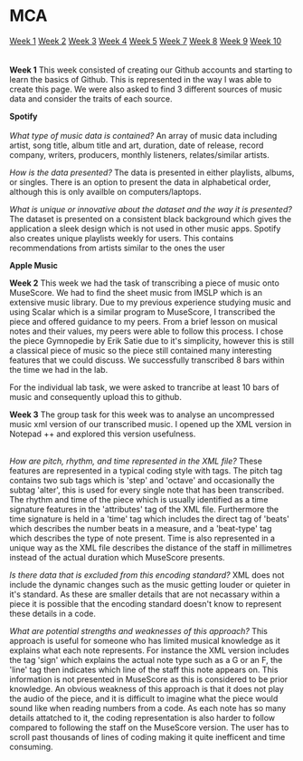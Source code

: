 # MCA

 <div class="menu">
    <a href="#">Week 1</a>
    <a href="">Week 2</a>
    <a href="">Week 3</a>
    <a href="https://rosieorourke.github.io/MCA-2019/Week_4/Week_4.html">Week 4</a>
    <a href="https://rosieorourke.github.io/MCA-2019/Week_5/Week_5.html">Week 5</a>
    <a href="https://rosieorourke.github.io/MCA-2019/Week_7/Week_7.html">Week 7</a>
    <a href="https://rosieorourke.github.io/MCA-2019/Week_8/Week_8.html">Week 8</a>
    <a href="https://rosieorourke.github.io/MCA-2019/Week_9/Week_9.html">Week 9</a>
    <a href="https://rosieorourke.github.io/MCA-2019/Week_10/Week_10.html">Week 10</a>
   </div>
<br></br>
<b>Week 1</b>
This week consisted of creating our Github accounts and starting to learn the basics of Github. This is represented in the way I was able to create this page. We were also asked to find 3 different sources of music data and consider the traits of each source. 

<b>Spotify</b>
<br></br>
<i>What type of music data is contained?</i>
An array of music data including artist, song title, album title and art, duration, date of release, record company, writers, producers,  monthly listeners, relates/similar artists. 

<i>How is the data presented?</i>
The data is presented in either playlists, albums, or singles. There is an option to present the data in alphabetical order, although this is only availble on computers/laptops. 

<i>What is unique or innovative about the dataset and the way it is presented?</i>
The dataset is presented on a consistent black background which gives the application a sleek design which is not used in other music apps. Spotify also creates unique playlists weekly for users. This contains recommendations from artists similar to the ones the user 


<b>Apple Music</b>







<b>Week 2</b>
This week we had the task of transcribing a piece of music onto MuseScore. We had to find the sheet music from IMSLP which is an extensive music library. Due to my previous experience studying music and using Scalar which is a similar program to MuseScore, I transcribed the piece and offered guidance to my peers. From a brief lesson on musical notes and their values, my peers were able to follow this process. 
I chose the piece Gymnopedie by Erik Satie due to it's simplicity, however this is still a classical piece of music so the piece still contained many interesting features that we could discuss. We successfully transcribed 8 bars within the time we had in the lab. 

For the individual lab task, we were asked to trancribe at least 10 bars of music and consequently upload this to github. 



<b>Week 3</b>
The group task for this week was to analyse an uncompressed music xml version of our transcribed music. I opened up the XML version in Notepad ++ and explored this version usefulness. 
<br></br>

<i>How are pitch, rhythm, and time represented in the XML file?</i>
These features are represented in a typical coding style with tags. The pitch tag contains two sub tags which is 'step' and 'octave' and occasionally the subtag 'alter', this is used for every single note that has been transcribed. The rhythm and time of the piece which is usually identified as a time signature features in the 'attributes' tag of the XML file. Furthermore the time signature is held in a 'time' tag which includes the direct tag of 'beats' which describes the number beats in a measure, and a 'beat-type' tag which describes the type of note present. Time is also represented in a unique way as the XML file describes the distance of the staff in millimetres instead of the actual duration which MuseScore presents.

<i>Is there data that is excluded from this encoding standard?</i>
XML does not include the dynamic changes such as the music getting louder or quieter in it's standard. As these are smaller details that are not necassary within a piece it is possible that the encoding standard doesn't know to represent these details in a code.   

<i>What are potential strengths and weaknesses of this approach?</i>
This approach is useful for someone who has limited musical knowledge as it explains what each note represents. For instance the XML version includes the tag 'sign' which explains the actual note type such as a G or an F, the 'line' tag then indicates which line of the staff this note appears on. This information is not presented in MuseScore as this is considered to be prior knowledge. An obvious weakness of this approach is that it does not play the audio of the piece, and it is difficult to imagine what the piece would sound like when reading numbers from a code. As each note has so many details attatched to it, the coding representation is also harder to follow compared to following the staff on the MuseScore version. The user has to scroll past thousands of lines of coding making it quite inefficent and time consuming.

